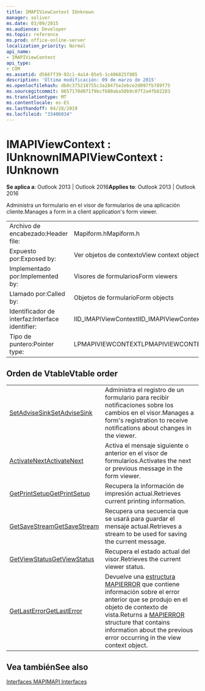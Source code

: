 ```yaml
---
title: IMAPIViewContext IUnknown
manager: soliver
ms.date: 03/09/2015
ms.audience: Developer
ms.topic: reference
ms.prod: office-online-server
localization_priority: Normal
api_name:
- IMAPIViewContext
api_type:
- COM
ms.assetid: d566ff39-92c1-4a14-85e5-1c406825f805
description: 'Última modificación: 09 de marzo de 2015'
ms.openlocfilehash: db0c375218755c3a28475e2ebce2d097fb789f75
ms.sourcegitcommit: 8657170d071f9bcf680aba50b9c07f2a4fb82283
ms.translationtype: MT
ms.contentlocale: es-ES
ms.lasthandoff: 04/28/2019
ms.locfileid: "33406034"
---
```

# <a name="imapiviewcontext--iunknown"></a><span data-ttu-id="2504f-103">IMAPIViewContext : IUnknown</span><span class="sxs-lookup"><span data-stu-id="2504f-103">IMAPIViewContext : IUnknown</span></span>

  
  
<span data-ttu-id="2504f-104">**Se aplica a**: Outlook 2013 | Outlook 2016</span><span class="sxs-lookup"><span data-stu-id="2504f-104">**Applies to**: Outlook 2013 | Outlook 2016</span></span> 
  
<span data-ttu-id="2504f-105">Administra un formulario en el visor de formularios de una aplicación cliente.</span><span class="sxs-lookup"><span data-stu-id="2504f-105">Manages a form in a client application's form viewer.</span></span> 
  
|||
|:-----|:-----|
|<span data-ttu-id="2504f-106">Archivo de encabezado:</span><span class="sxs-lookup"><span data-stu-id="2504f-106">Header file:</span></span>  <br/> |<span data-ttu-id="2504f-107">Mapiform.h</span><span class="sxs-lookup"><span data-stu-id="2504f-107">Mapiform.h</span></span>  <br/> |
|<span data-ttu-id="2504f-108">Expuesto por:</span><span class="sxs-lookup"><span data-stu-id="2504f-108">Exposed by:</span></span>  <br/> |<span data-ttu-id="2504f-109">Ver objetos de contexto</span><span class="sxs-lookup"><span data-stu-id="2504f-109">View context objects</span></span>  <br/> |
|<span data-ttu-id="2504f-110">Implementado por:</span><span class="sxs-lookup"><span data-stu-id="2504f-110">Implemented by:</span></span>  <br/> |<span data-ttu-id="2504f-111">Visores de formularios</span><span class="sxs-lookup"><span data-stu-id="2504f-111">Form viewers</span></span>  <br/> |
|<span data-ttu-id="2504f-112">Llamado por:</span><span class="sxs-lookup"><span data-stu-id="2504f-112">Called by:</span></span>  <br/> |<span data-ttu-id="2504f-113">Objetos de formulario</span><span class="sxs-lookup"><span data-stu-id="2504f-113">Form objects</span></span>  <br/> |
|<span data-ttu-id="2504f-114">Identificador de interfaz:</span><span class="sxs-lookup"><span data-stu-id="2504f-114">Interface identifier:</span></span>  <br/> |<span data-ttu-id="2504f-115">IID_IMAPIViewContext</span><span class="sxs-lookup"><span data-stu-id="2504f-115">IID_IMAPIViewContext</span></span>  <br/> |
|<span data-ttu-id="2504f-116">Tipo de puntero:</span><span class="sxs-lookup"><span data-stu-id="2504f-116">Pointer type:</span></span>  <br/> |<span data-ttu-id="2504f-117">LPMAPIVIEWCONTEXT</span><span class="sxs-lookup"><span data-stu-id="2504f-117">LPMAPIVIEWCONTEXT</span></span>  <br/> |
   
## <a name="vtable-order"></a><span data-ttu-id="2504f-118">Orden de Vtable</span><span class="sxs-lookup"><span data-stu-id="2504f-118">Vtable order</span></span>

|||
|:-----|:-----|
|[<span data-ttu-id="2504f-119">SetAdviseSink</span><span class="sxs-lookup"><span data-stu-id="2504f-119">SetAdviseSink</span></span>](imapiviewcontext-setadvisesink.md) <br/> |<span data-ttu-id="2504f-120">Administra el registro de un formulario para recibir notificaciones sobre los cambios en el visor.</span><span class="sxs-lookup"><span data-stu-id="2504f-120">Manages a form's registration to receive notifications about changes in the viewer.</span></span>  <br/> |
|[<span data-ttu-id="2504f-121">ActivateNext</span><span class="sxs-lookup"><span data-stu-id="2504f-121">ActivateNext</span></span>](imapiviewcontext-activatenext.md) <br/> |<span data-ttu-id="2504f-122">Activa el mensaje siguiente o anterior en el visor de formularios.</span><span class="sxs-lookup"><span data-stu-id="2504f-122">Activates the next or previous message in the form viewer.</span></span>  <br/> |
|[<span data-ttu-id="2504f-123">GetPrintSetup</span><span class="sxs-lookup"><span data-stu-id="2504f-123">GetPrintSetup</span></span>](imapiviewcontext-getprintsetup.md) <br/> |<span data-ttu-id="2504f-124">Recupera la información de impresión actual.</span><span class="sxs-lookup"><span data-stu-id="2504f-124">Retrieves current printing information.</span></span>  <br/> |
|[<span data-ttu-id="2504f-125">GetSaveStream</span><span class="sxs-lookup"><span data-stu-id="2504f-125">GetSaveStream</span></span>](imapiviewcontext-getsavestream.md) <br/> |<span data-ttu-id="2504f-126">Recupera una secuencia que se usará para guardar el mensaje actual.</span><span class="sxs-lookup"><span data-stu-id="2504f-126">Retrieves a stream to be used for saving the current message.</span></span>  <br/> |
|[<span data-ttu-id="2504f-127">GetViewStatus</span><span class="sxs-lookup"><span data-stu-id="2504f-127">GetViewStatus</span></span>](imapiviewcontext-getviewstatus.md) <br/> |<span data-ttu-id="2504f-128">Recupera el estado actual del visor.</span><span class="sxs-lookup"><span data-stu-id="2504f-128">Retrieves the current viewer status.</span></span>  <br/> |
|[<span data-ttu-id="2504f-129">GetLastError</span><span class="sxs-lookup"><span data-stu-id="2504f-129">GetLastError</span></span>](imapiviewcontext-getlasterror.md) <br/> |<span data-ttu-id="2504f-130">Devuelve una [estructura MAPIERROR](mapierror.md) que contiene información sobre el error anterior que se produjo en el objeto de contexto de vista.</span><span class="sxs-lookup"><span data-stu-id="2504f-130">Returns a [MAPIERROR](mapierror.md) structure that contains information about the previous error occurring in the view context object.</span></span>  <br/> |
   
## <a name="see-also"></a><span data-ttu-id="2504f-131">Vea también</span><span class="sxs-lookup"><span data-stu-id="2504f-131">See also</span></span>



[<span data-ttu-id="2504f-132">Interfaces MAPI</span><span class="sxs-lookup"><span data-stu-id="2504f-132">MAPI Interfaces</span></span>](mapi-interfaces.md)

